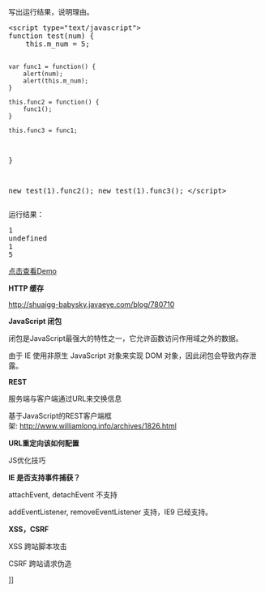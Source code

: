 <p>写出运行结果，说明理由。</p>
<div class="cnblogs_Highlighter">
<pre class="brush:javascript;gutter:true;">&lt;script type="text/javascript"&gt;
function test(num) {
	this.m_num = 5;
	
	var func1 = function() {
		alert(num);
		alert(this.m_num);
	}
	
	this.func2 = function() {
		func1();
	}
	
	this.func3 = func1;
}

new test(1).func2();
new test(1).func3();
&lt;/script&gt;
</pre>
</div>
<p>运行结果：</p>
<div class="cnblogs_Highlighter">
<pre class="brush:javascript;gutter:true;">1
undefined
1
5
</pre>
</div>
<p><a href="http://leavingme.net/cnblogs/ie/index.html" target="_blank">点击查看Demo</a></p>
<p><strong>HTTP 缓存</strong></p>
<p><a href="http://www.williamlong.info/archives/1826.html" target="_blank">http://shuaigg-babysky.javaeye.com/blog/780710</a></p>
<p><strong>JavaScript 闭包</strong></p>
<p>闭包是JavaScript最强大的特性之一，它允许函数访问作用域之外的数据。</p>
<p>由于 IE 使用非原生 JavaScript 对象来实现 DOM 对象，因此闭包会导致内存泄露。</p>
<p><strong>REST</strong></p>
<p>服务端与客户端通过URL来交换信息</p>
<p>基于JavaScript的REST客户端框架:&nbsp;<a href="http://www.williamlong.info/archives/1826.html" target="_blank">http://www.williamlong.info/archives/1826.html</a></p>
<p><strong>URL重定向该如何配置</strong></p>
<p>JS优化技巧</p>
<p><strong>IE 是否支持事件捕获？</strong></p>
<p>attachEvent, detachEvent 不支持</p>
<p>addEventListener, removeEventListener 支持，IE9 已经支持。</p>
<p><strong>XSS，CSRF</strong></p>
<p>XSS 跨站脚本攻击</p>
<p>CSRF 跨站请求伪造</p>]]